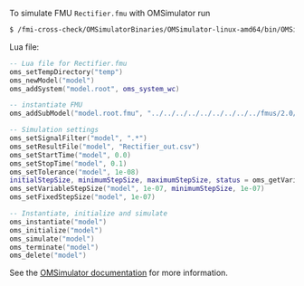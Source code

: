 To simulate FMU `Rectifier.fmu` with OMSimulator run
```bash
$ /fmi-cross-check/OMSimulatorBinaries/OMSimulator-linux-amd64/bin/OMSimulator --stripRoot=true --skipCSVHeader=true --addParametersToCSV=true --intervals=500 --suppressPath=true --timeout=60 Rectifier.lua
```

Lua file:
```lua
-- Lua file for Rectifier.fmu
oms_setTempDirectory("temp")
oms_newModel("model")
oms_addSystem("model.root", oms_system_wc)

-- instantiate FMU
oms_addSubModel("model.root.fmu", "../../../../../../../../../fmus/2.0/cs/linux64/MapleSim/2019/Rectifier/Rectifier.fmu")

-- Simulation settings
oms_setSignalFilter("model", ".*")
oms_setResultFile("model", "Rectifier_out.csv")
oms_setStartTime("model", 0.0)
oms_setStopTime("model", 0.1)
oms_setTolerance("model", 1e-08)
initialStepSize, minimumStepSize, maximumStepSize, status = oms_getVariableStepSize("model")
oms_setVariableStepSize("model", 1e-07, minimumStepSize, 1e-07)
oms_setFixedStepSize("model", 1e-07)

-- Instantiate, initialize and simulate
oms_instantiate("model")
oms_initialize("model")
oms_simulate("model")
oms_terminate("model")
oms_delete("model")
```

See the [OMSimulator documentation](https://openmodelica.org/doc/OMSimulator/master/html/index.html) for more information.